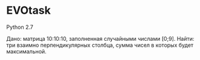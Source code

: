 # EVOtask

Python 2.7

Дано: матрица 10:10:10, заполненная случайными числами [0;9]. Найти: три взаимно перпендикулярных столбца, сумма чисел в которых будет максимальной.
